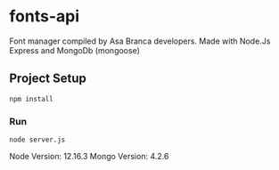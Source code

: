 # fonts-api
Font manager compiled by Asa Branca developers. Made with Node.Js Express and MongoDb (mongoose)

## Project Setup
```
npm install
```

### Run
```
node server.js
```

Node Version: 12.16.3
Mongo Version: 4.2.6